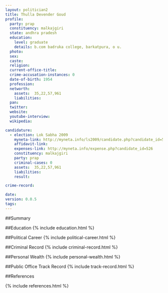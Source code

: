```yaml
---
layout: politician2
title: Thulla Devender Goud
profile: 
  party: prap
  constituency: malkajgiri
  state: andhra pradesh
  education: 
    level: graduate
    details: b.com badruka college, barkatpura, o u.
  photo: 
  sex: 
  caste: 
  religion: 
  current-office-title: 
  crime-accusation-instances: 0
  date-of-birth: 1954
  profession: 
  networth: 
    assets:  35,22,57,961
    liabilities: 
  pan: 
  twitter: 
  website: 
  youtube-interview: 
  wikipedia: 

candidature: 
  - election: Lok Sabha 2009
    myneta-link: http://myneta.info/ls2009/candidate.php?candidate_id=526
    affidavit-link: 
    expenses-link: http://myneta.info/expense.php?candidate_id=526
    constituency: malkajgiri 
    party: prap
    criminal-cases: 0
    assets:  35,22,57,961
    liabilities: 
    result:  

crime-record: 

date: 
version: 0.0.5
tags: 
---
```

##Summary


##Education
{% include education.html %}


##Political Career
{% include political-career.html %}


##Criminal Record
{% include criminal-record.html %}


##Personal Wealth
{% include personal-wealth.html %}


##Public Office Track Record
{% include track-record.html %}


##References


{% include references.html %}